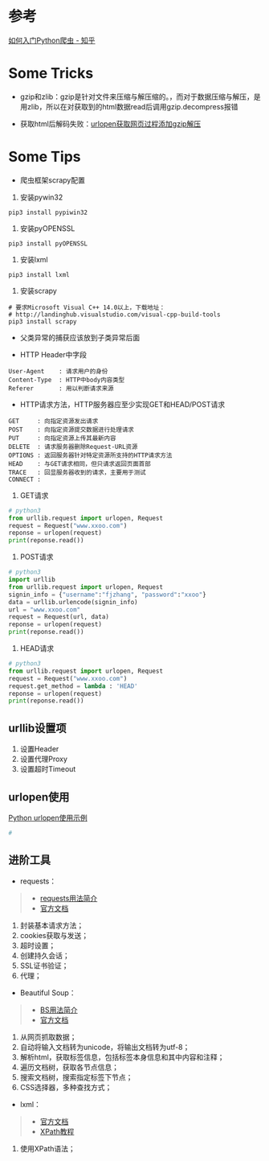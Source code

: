 # 参考
[如何入门Python爬虫 - 知乎](https://www.zhihu.com/question/20899988)

# Some Tricks

* gzip和zlib：gzip是针对文件来压缩与解压缩的。，而对于数据压缩与解压，是用zlib，所以在对获取到的html数据read后调用gzip.decompress报错

* 获取html后解码失败：[urlopen获取网页过程添加gzip解压](http://www.crifan.com/compress_html_in_urllib2_open_then_decompress_returned_gzip_data_in_python/)

# Some Tips

* 爬虫框架scrapy配置

 1. 安装pywin32
```
pip3 install pypiwin32
```
 1. 安装pyOPENSSL
```
pip3 install pyOPENSSL
```
 1. 安装lxml
```
pip3 install lxml
```
 1. 安装scrapy
```
# 要求Microsoft Visual C++ 14.0以上，下载地址：
# http://landinghub.visualstudio.com/visual-cpp-build-tools
pip3 install scrapy
```

* 父类异常的捕获应该放到子类异常后面

* HTTP Header中字段
```
User-Agent    : 请求用户的身份
Content-Type  : HTTP中body内容类型
Referer       : 用以判断请求来源
```

* HTTP请求方法，HTTP服务器应至少实现GET和HEAD/POST请求
```
GET     : 向指定资源发出请求
POST    : 向指定资源提交数据进行处理请求
PUT     : 向指定资源上传其最新内容
DELETE  : 请求服务器删除Request-URL资源
OPTIONS : 返回服务器针对特定资源所支持的HTTP请求方法
HEAD    : 与GET请求相同，但只请求返回页面首部
TRACE   : 回显服务器收到的请求，主要用于测试
CONNECT :
```
 1. GET请求
```python
# python3
from urllib.request import urlopen, Request
request = Request("www.xxoo.com")
reponse = urlopen(request)
print(reponse.read())
```
 1. POST请求
```python
# python3
import urllib
from urllib.request import urlopen, Request
signin_info = {"username":"fjzhang", "password":"xxoo"}
data = urllib.urlencode(signin_info)
url = "www.xxoo.com"
request = Request(url, data)
reponse = urlopen(request)
print(reponse.read())
```
 1. HEAD请求
```python
# python3
from urllib.request import urlopen, Request
request = Request("www.xxoo.com")
request.get_method = lambda : 'HEAD'
reponse = urlopen(request)
print(reponse.read())
```

## urllib设置项
1. 设置Header
1. 设置代理Proxy
1. 设置超时Timeout

## urlopen使用
[Python urlopen使用示例](http://blog.csdn.net/leer168/article/details/8643103)
```python
# 
```

## 进阶工具

* requests：
> - [requests用法简介](http://cuiqingcai.com/2556.html)
> - [官方文档](http://docs.python-requests.org/en/master/api/)

 1. 封装基本请求方法；
 1. cookies获取与发送；
 1. 超时设置；
 1. 创建持久会话；
 1. SSL证书验证；
 1. 代理；
 
 
* Beautiful Soup：
> - [BS用法简介](http://cuiqingcai.com/1319.html) 
> - [官方文档](http://beautifulsoup.readthedocs.io/zh_CN/latest/)

 1. 从网页抓取数据；
 1. 自动将输入文档转为unicode，将输出文档转为utf-8；
 1. 解析html，获取标签信息，包括标签本身信息和其中内容和注释；
 1. 遍历文档树，获取各节点信息；
 1. 搜索文档树，搜索指定标签下节点；
 1. CSS选择器，多种查找方式；
 
 
* lxml：
> - [官方文档](http://lxml.de/index.html)
> - [XPath教程](http://www.w3school.com.cn/xpath/index.asp)

 1. 使用XPath语法；
